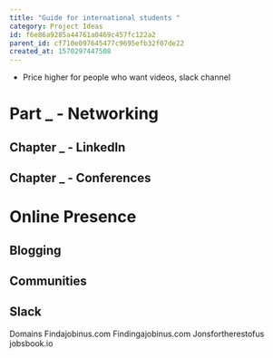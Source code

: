 ```yaml
---
title: "Guide for international students "
category: Project Ideas
id: f6e86a9285a44761a0469c457fc122a2
parent_id: cf710e097645477c9695efb32f07de22
created_at: 1570297447508
---
```


* Price higher for people who want videos, slack channel 


# Part _ - Networking 
  ## Chapter _ - LinkedIn 
  ## Chapter _ - Conferences

# Online Presence 
  ## Blogging
  ## Communities
  ## Slack


Domains
Findajobinus.com
Findingajobinus.com
Jonsfortherestofus
jobsbook.io

                
